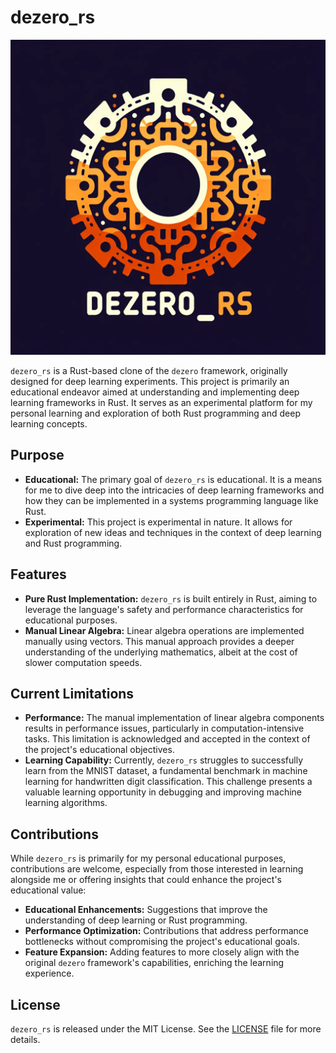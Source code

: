 # dezero_rs

![dezero_rs Logo](image/logo.webp)

`dezero_rs` is a Rust-based clone of the `dezero` framework, originally designed for deep learning experiments. This project is primarily an educational endeavor aimed at understanding and implementing deep learning frameworks in Rust. It serves as an experimental platform for my personal learning and exploration of both Rust programming and deep learning concepts.

## Purpose

- **Educational:** The primary goal of `dezero_rs` is educational. It is a means for me to dive deep into the intricacies of deep learning frameworks and how they can be implemented in a systems programming language like Rust.
- **Experimental:** This project is experimental in nature. It allows for exploration of new ideas and techniques in the context of deep learning and Rust programming.

## Features

- **Pure Rust Implementation:** `dezero_rs` is built entirely in Rust, aiming to leverage the language's safety and performance characteristics for educational purposes.
- **Manual Linear Algebra:** Linear algebra operations are implemented manually using vectors. This manual approach provides a deeper understanding of the underlying mathematics, albeit at the cost of slower computation speeds.

## Current Limitations

- **Performance:** The manual implementation of linear algebra components results in performance issues, particularly in computation-intensive tasks. This limitation is acknowledged and accepted in the context of the project's educational objectives.
- **Learning Capability:** Currently, `dezero_rs` struggles to successfully learn from the MNIST dataset, a fundamental benchmark in machine learning for handwritten digit classification. This challenge presents a valuable learning opportunity in debugging and improving machine learning algorithms.

## Contributions

While `dezero_rs` is primarily for my personal educational purposes, contributions are welcome, especially from those interested in learning alongside me or offering insights that could enhance the project's educational value:

- **Educational Enhancements:** Suggestions that improve the understanding of deep learning or Rust programming.
- **Performance Optimization:** Contributions that address performance bottlenecks without compromising the project's educational goals.
- **Feature Expansion:** Adding features to more closely align with the original `dezero` framework's capabilities, enriching the learning experience.

## License

`dezero_rs` is released under the MIT License. See the [LICENSE](LICENSE) file for more details.
